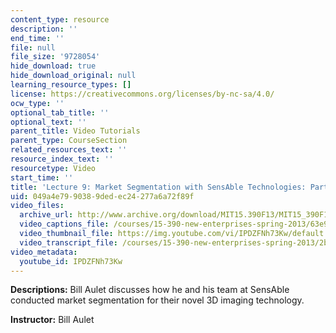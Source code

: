 ```yaml
---
content_type: resource
description: ''
end_time: ''
file: null
file_size: '9728054'
hide_download: true
hide_download_original: null
learning_resource_types: []
license: https://creativecommons.org/licenses/by-nc-sa/4.0/
ocw_type: ''
optional_tab_title: ''
optional_text: ''
parent_title: Video Tutorials
parent_type: CourseSection
related_resources_text: ''
resource_index_text: ''
resourcetype: Video
start_time: ''
title: 'Lecture 9: Market Segmentation with SensAble Technologies: Part I'
uid: 049a4e79-9038-9ded-ec24-277a6a72f89f
video_files:
  archive_url: http://www.archive.org/download/MIT15.390F13/MIT15_390F13_lec09_300k.mp4
  video_captions_file: /courses/15-390-new-enterprises-spring-2013/63e9aeffd68e59c2bf7c55065661d5ca_IPDZFNh73Kw.vtt
  video_thumbnail_file: https://img.youtube.com/vi/IPDZFNh73Kw/default.jpg
  video_transcript_file: /courses/15-390-new-enterprises-spring-2013/2b50ca2c42e9ab592cc0bd00123402fa_IPDZFNh73Kw.pdf
video_metadata:
  youtube_id: IPDZFNh73Kw
---
```


**Descriptions:** Bill Aulet discusses how he and his team at SensAble conducted market segmentation for their novel 3D imaging technology.

**Instructor:** Bill Aulet

